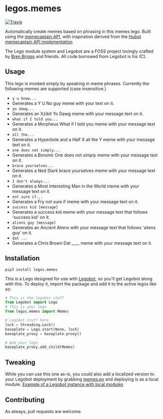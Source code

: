 # legos.memes

[![Travis](https://travis-ci.org/drewpearce/legos.memes.svg)]()

Automatically create memes based on phrasing in this memes lego. Built using the [memecaptain API](https://github.com/mmb/meme_captain_web/tree/master/doc/api), with inspiration derived from the [Hubot memecaptain API implementation](https://www.npmjs.com/package/hubot-meme)

The Lego module system and Legobot are a FOSS project lovingly crafted by [Bren Briggs](https://github.com/bbriggs) and friends. All code borrowed from Legobot is his (C).

## Usage
This lego is invoked simply by speaking in meme phrases. Currently the following memes are supported (case insensitive.)
- `y u know...`
 - Generates a Y U No guy meme with your text on it.
- `yo dawg...`
 - Generates an Xzibit Yo Dawg meme with your message text on it.
- `what if I told you...`
 - Generates a Morpheus What if I told you meme with your message text on it.
- `all the...`
 - Generates a Hyperbole and a Half X all the Y meme with your message text on it.
- `one does not simply...`
 - Generates a Boromir One does not simply meme with your message text on it.
- `brace yourselves...`
 - Generates a Ned Stark brace yourselves meme with your message text on it.
- `I don't always...`
 - Generates a Most Interesting Man in the World meme with your message text on it.
- `not sure if...`
 - Generates a Fry not sure if meme with your message text on it.
- `success kid [message]`
 - Generates a success kid meme with your message text that follows 'success kid' on it.
- `aliens guy [message]`
 - Generates an Ancient Aliens with your message text that follows 'aliens guy' on it.
- `dat ...`
 - Generates a Chris Brown Dat ____ meme with your message text on it.

## Installation

`pip3 install legos.memes`

This is a Lego designed for use with [Legobot](https://github.com/bbriggs/Legobot), so you'll get Legobot along with this. To deploy it, import the package and add it to the active legos like so:

```python
# This is the legobot stuff
from Legobot import Lego
# This is your lego
from legos.memes import Memes

# Legobot stuff here
lock = threading.Lock()
baseplate = Lego.start(None, lock)
baseplate_proxy = baseplate.proxy()

# Add your lego
baseplate_proxy.add_child(Memes)
```

## Tweaking

While you can use this one as-is, you could also add a localized version to your Legobot deployment by grabbing [memes.py](legos/memes.py) and deploying is as a local module. [Example of a Legobot instance with local modules](https://github.com/voxpupuli/thevoxfox/)

## Contributing

As always, pull requests are welcome.
